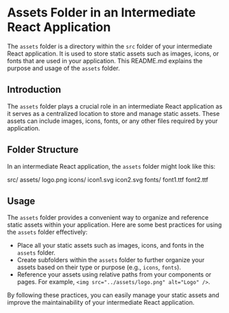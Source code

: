 # Assets Folder in an Intermediate React Application

The `assets` folder is a directory within the `src` folder of your intermediate React application. It is used to store static assets such as images, icons, or fonts that are used in your application. This README.md explains the purpose and usage of the `assets` folder.

## Introduction

The `assets` folder plays a crucial role in an intermediate React application as it serves as a centralized location to store and manage static assets. These assets can include images, icons, fonts, or any other files required by your application.

## Folder Structure

In an intermediate React application, the `assets` folder might look like this:

src/
assets/
logo.png
icons/
icon1.svg
icon2.svg
fonts/
font1.ttf
font2.ttf

## Usage

The `assets` folder provides a convenient way to organize and reference static assets within your application. Here are some best practices for using the `assets` folder effectively:

- Place all your static assets such as images, icons, and fonts in the `assets` folder.
- Create subfolders within the `assets` folder to further organize your assets based on their type or purpose (e.g., `icons`, `fonts`).
- Reference your assets using relative paths from your components or pages. For example, `<img src="../assets/logo.png" alt="Logo" />`.

By following these practices, you can easily manage your static assets and improve the maintainability of your intermediate React application.
